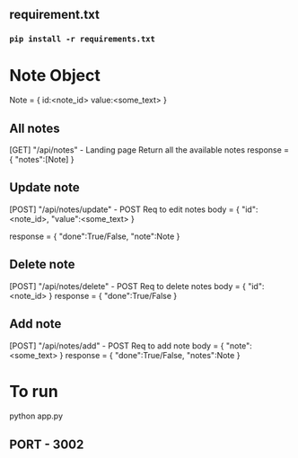 
## requirement.txt
### `pip install -r requirements.txt`

# Note Object
Note = {
    id:<note_id>
    value:<some_text>
}


## All notes
[GET] "/api/notes" - Landing page
    Return all the available notes
response = {
    "notes":[Note]
}

## Update note
[POST] "/api/notes/update" - POST Req to edit notes
body = {
    "id":<note_id>,
    "value":<some_text>
}

response = {
    "done":True/False,
    "note":Note
}

## Delete note
[POST] "/api/notes/delete" - POST Req to delete notes
body = {
    "id":<note_id>
}
response = {
    "done":True/False
}

## Add note
[POST] "/api/notes/add" - POST Req to add note
body = {
    "note":<some_text>
}
response = {
    "done":True/False,
    "notes":Note
}

# To run
python app.py

## PORT - 3002
